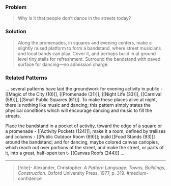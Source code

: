 ### Problem
>Why is it that people don’t dance in the streets today?

### Solution
>Along the promenades, in squares and evening centers, make a slightly raised platform to form a bandstand, where street musicians and local bands can play. Cover it, and perhaps build in at ground level tiny stalls for refreshment. Surround the bandstand with paved surface for dancing—no admission charge.

### Related Patterns
... several patterns have laid the groundwork for evening activity in public - [[Magic of the City (10)]], [[Promenade (31)]], [[Night Life (33)]], [[Carnival (58)]], [[Small Public Squares (61)]]. To make these places alive at night, there is nothing like music and dancing; this pattern simply states the physical conditions which will encourage dancing and music to fill the streets.

Place the bandstand in a pocket of activity, toward the edge of a square or a promenade - [[Activity Pockets (124)]]; make it a room, defined by trellises and columns - [[Public Outdoor Room (69)]]; build [[Food Stands (93)]] around the bandstand; and for dancing, maybe colored canvas canopies, which reach out over portions of the street, and make the street, or parts of it, into a great, half-open ten t- [[Canvas Roofs (244)]] ...

---

> [!cite]- Alexander, Christopher. _A Pattern Language: Towns, Buildings, Construction_. Oxford University Press, 1977, p. 319.
> #medium-confidence 